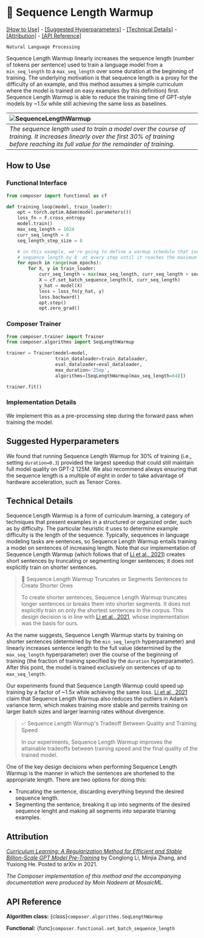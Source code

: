 # 🔆 Sequence Length Warmup


[\[How to Use\]](#how-to-use) - [\[Suggested Hyperparameters\]](#suggested-hyperparameters) - [\[Technical Details\]](#technical-details) - [\[Attribution\]](#attribution) - [\[API Reference\]](#api-reference)

 `Natural Language Processing`

Sequence Length Warmup linearly increases the sequence length (number of tokens per sentence) used to train a language model from a `min_seq_length` to a `max_seq_length` over some duration at the beginning of training. The underlying motivation is that sequence length is a proxy for the difficulty of an example, and this method assumes a simple curriculum where the model is trained on easy examples (by this definition) first. Sequence Length Warmup is able to reduce the training time of GPT-style models by ~1.5x while still achieving the same loss as baselines.

| ![SequenceLengthWarmup](https://storage.googleapis.com/docs.mosaicml.com/images/methods/seq_len_warmup.svg)|
|:--|
|*The sequence length used to train a model over the course of training. It increases linearly over the first 30% of training before reaching its full value for the remainder of training.*|

## How to Use

### Functional Interface

```python
from composer import functional as cf

def training_loop(model, train_loader):
    opt = torch.optim.Adam(model.parameters())
    loss_fn = F.cross_entropy
    model.train()
    max_seq_length = 1024
    curr_seq_length = 8
    seq_length_step_size = 8

    # in this example, we're going to define a warmup schedule that increases the
    # sequence length by 8  at every step until it reaches the maximum sequence length
    for epoch in range(num_epochs):
        for X, y in train_loader:
            curr_seq_length = max(max_seq_length, curr_seq_length + seq_length_step_size)
            X = cf.set_batch_sequence_length(X, curr_seq_length)
            y_hat = model(X)
            loss = loss_fn(y_hat, y)
            loss.backward()
            opt.step()
            opt.zero_grad()
```

### Composer Trainer

<!--pytest.mark.gpu-->
<!--
```python
import os
previous_platform_env = os.environ["MOSAICML_PLATFORM"]
os.environ["MOSAICML_PLATFORM"] = "false"
from tests.common.models import configure_tiny_bert_hf_model
from tests.common.datasets import dummy_bert_lm_dataloader

model = configure_tiny_bert_hf_model()
train_dataloader, eval_dataloader = dummy_bert_lm_dataloader(), dummy_bert_lm_dataloader()
```
-->
<!--pytest-codeblocks:cont-->
```python
from composer.trainer import Trainer
from composer.algorithms import SeqLengthWarmup

trainer = Trainer(model=model,
                  train_dataloader=train_dataloader,
                  eval_dataloader=eval_dataloader,
                  max_duration='25ep',
                  algorithms=[SeqLengthWarmup(max_seq_length=64)])

trainer.fit()
```
<!--pytest-codeblocks:cont-->
<!--
```python
os.environ["MOSAICML_PLATFORM"] = previous_platform_env
```
-->

### Implementation Details

We implement this as a pre-processing step during the forward pass when training the model.

## Suggested Hyperparameters

We found that running Sequence Length Warmup for 30% of training (i.e., setting `duration=0.3`) provided the largest speedup that could still maintain full model quality on GPT-2 125M. We also recommend always ensuring that the sequence length is a multiple of eight in order to take advantage of hardware acceleration, such as Tensor Cores.

## Technical Details

Sequence Length Warmup is a form of curriculum learning, a category of techniques that present examples in a structured or organized order, such as by difficulty.
The particular heuristic it uses to determine example difficulty is the length of the sequence.
Typically, sequences in language modeling tasks are sentences, so Sequence Length Warmup entails training a model on sentences of increasing length.
Note that our implementation of Sequence Length Warmup (which follows that of [Li et al., 2021](https://arxiv.org/abs/2108.06084)) creates short sentences by truncating or segmenting longer sentences; it does not explicitly train on shorter sentences.

> 🚧 Sequence Length Warmup Truncates or Segments Sentences to Create Shorter Ones
>
> To create shorter sentences, Sequence Length Warmup truncates longer sentences or breaks them into shorter segments.
> It does not explicitly train on only the shortest sentences in the corpus.
> This design decision is in line with [Li et al., 2021](https://arxiv.org/abs/2108.06084), whose implementation was the basis for ours.

As the name suggests, Sequence Length Warmup starts by training on shorter sentences (determined by the `min_seq_length` hyperparameter) and linearly increases sentence length to the full value (determined by the `max_seq_length` hyperparameter) over the course of the beginning of training (the fraction of training specified by the `duration` hyperparameter).
After this point, the model is trained exclusively on sentences of up to `max_seq_length`.

Our experiments found that Sequence Length Warmup could speed up training by a factor of ~1.5x while achieving the same loss.
[Li et al., 2021](https://arxiv.org/abs/2108.06084) claim that Sequence Length Warmup also reduces the outliers in Adam’s variance term, which makes training more stable and permits training on larger batch sizes and larger learning rates without divergence.

> ✅ Sequence Length Warmup's Tradeoff Between Quality and Training Speed
>
> In our experiments, Sequence Length Warmup improves the attainable tradeoffs between training speed and the final quality of the trained model.

One of the key design decisions when performing Sequence Length Warmup is the manner in which the sentences are shortened to the appropriate length. There are two options for doing this:
* Truncating the sentence, discarding everything beyond the desired sequence length.
* Segmenting the sentence, breaking it up into segments of the desired sequence lenght and making all segments into separate trianing examples.

## Attribution

[*Curriculum Learning: A Regularization Method for Efficient and Stable Billion-Scale GPT Model Pre-Training*](https://arxiv.org/abs/2108.06084) by Conglong Li, Minjia Zhang, and Yuxiong He. Posted to arXiv in 2021.

*The Composer implementation of this method and the accompanying documentation were produced by Moin Nadeem at MosaicML.*

## API Reference

**Algorithm class:** {class}`composer.algorithms.SeqLengthWarmup`

**Functional:** {func}`composer.functional.set_batch_sequence_length`
